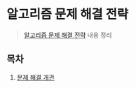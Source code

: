 # 알고리즘 문제 해결 전략

> [알고리즘 문제 해결 전략](https://book.algospot.com)  내용 정리 

## 목차

1. [문제 해결 개관](./Chapter2)